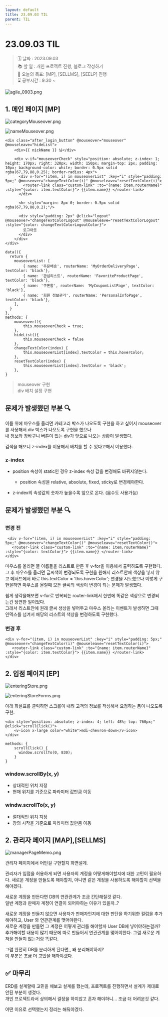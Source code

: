 ```yaml
---
layout: default
title: 23.09.03 TIL
parent: TIL
---
```


# 23.09.03 TIL
  
    
> 🗓 날짜 : 2023.09.03  
>📚 할 일 : 개인 프로젝트 진행, 블로그 작성하기  
>📝 오늘의 목표:  [MP], [SELLMS], [SEELP] 진행  
>⌛ 공부시간 : 9:30 ~
    
  
![agile_0903.png](/assets/images/TIL/project/agile_0903.png)    
    

## 1. 메인 페이지 [MP] 
  
    
![categoryMouseover.png](/assets/images/TIL/project/categoryMouseover.png)    
    
![nameMouseover.png](/assets/images/TIL/project/nameMouseover.png)    
    
```vue
<div class="after_login_button" @mouseover="mouseover" @mouseleave="hideList">
    <div>{{ nickName }} 님</div>
    
    <div v-if="mouseoverCheck" style="position: absolute; z-index: 1; height: 170px; right: 320px; width: 150px; margin-top: 2px; padding: 10px; background-color: white; border: 0.5px solid rgba(67,79,88,0.25); border-radius: 4px">
      <div v-for="(item, i) in mouseoverList" :key="i" style="padding: 5px;" @mouseover="changeTextColor(i)" @mouseleave="resetTextColor(i)">
        <router-link class="custom-link" :to="{name: item.routerName}" :style="{color: item.textColor}"> {{item.name}} </router-link>
      </div>
      
      <hr style="margin: 8px 0; border: 0.5px solid rgba(67,79,88,0.2);"/>
      
      <div style="padding: 2px" @click="logout" @mouseover="changeTextColorLogout" @mouseleave="resetTextColorLogout" :style="{color: changeTextColorLogoutColor}">
        로그아웃
      </div>
    </div>
</div>
```
    
    
```vue
data(){
  return {
    mouseoverList: [
        { name: '주문배송', routerName: 'MyOrderDeliveryPage', textColor: 'black'},
        { name: '관심리스트', routerName: 'FavoriteProductPage', textColor: 'black'},
        { name: '쿠폰함', routerName: 'MyCouponListPage', textColor: 'black'},
        { name: '회원 정보관리', routerName: 'PersonalInfoPage', textColor: 'black'},
    ],
  }
},
methods: {
    mouseover(){
        this.mouseoverCheck = true;
    },
    hideList(){
        this.mouseoverCheck = false
    },
    changeTextColor(index) {
        this.mouseoverList[index].textColor = this.hoverColor;
    },
    resetTextColor(index) {
        this.mouseoverList[index].textColor = 'black';
    },
}
```
      
> mouseover 구현    
> div 배치 설정 구현  
    
    
## 문제가 발생했던 부분 🔍  
    
이름 위에 마우스를 올리면 카테고리 박스가 나오도록 구현을 하고 싶어서 mouseover를 사용해서 div 박스가 나오도록 구현을 했으나  
내 정보와 장바구니 버튼이 있는 div가 앞으로 나오는 상황이 발생했다.  
    
검색을 해보니 z-index를 이용해서 배치를 할 수 있다고해서 이용했다.  
    
### z-index   
    
* position 속성이 static인 경우 z-index 속성 값을 변경해도 바뀌지않는다. 
  * position 속성을 relative, absolute, fixed, sticky로 변경해야한다. 
  
* z-index의 속성값의 숫자가 높을수록 앞으로 온다. (음수도 사용가능)
    
    
## 문제가 발생했던 부분 🔍
  
    
### 변경 전 
```vue
 <div v-for="(item, i) in mouseoverList" :key="i" style="padding: 5px;" @mouseover="changeTextColor()" @mouseleave="resetTextColor()">
   <router-link class="custom-link" :to="{name: item.routerName}" :style="{color: textColor}"> {{item.name}} </router-link>
</div>
```
마우스를 올리면 뜰 이름들을 리스트로 만든 후 v-for을 이용해서 출력하도록 구현했다.  
그 후 마우스를 올리면 글씨색이 변경되도록 구현을 원해서 리스트안에 색상을 넣지 않고 메서드에서 바로 this.textColor = 'this.hoverColor'; 변경을 시도했으나 이렇게 구현을하면 
마우스를 올릴때 모든 글씨의 색상이 변경이 되는 문제가 발생했다.  
  
쉽게 생각을해보면 v-for로 반복되는 router-link에서 한번에 똑같은 색상으로 변경되는건 당연한 일이었다.  
그래서 리스트안에 원래 글씨 생상을 넣어두고 마우스 올리는 이벤트가 발생하면 그때 인덱스를 넘겨서 해당의 리스트의 색상을 변경하도록 구현했다.  
  
### 변경 후
```vue
<div v-for="(item, i) in mouseoverList" :key="i" style="padding: 5px;" @mouseover="changeTextColor(i)" @mouseleave="resetTextColor(i)">
   <router-link class="custom-link" :to="{name: item.routerName}" :style="{color: item.textColor}"> {{item.name}} </router-link>
</div>
```

## 2. 입점 페이지 [EP]
  
![enteringStore.png](/assets/images/TIL/project/enteringStore.png)
     
![enteringStoreForms.png](/assets/images/TIL/project/enteringStoreForms.png)    
    

아래 화살표를 클릭하면 스크롤이 내려 고객의 정보를 작성해서 요청하는 폼이 나오도록 구현.  
    
```vue 
<div style="position: absolute; z-index: 4; left: 48%; top: 760px;" @click="scrollClick()">
    <v-icon x-large color="white">mdi-chevron-down</v-icon>
</div>
```

```vue
methods: {
    scrollClick() {
      window.scrollTo(0, 830);
    }
}
```
    
    
### window.scrollBy(x, y)
    
* 상대적인 위치 지정 
* 현재 위치를 기준으로 파라미터 값만큼 이동
  
### windw.scrollTo(x, y)  
    
* 절대적인 위치 지정
* 창의 시작을 기준으로 파라미터 값만큼 이동


## 2. 관리자 페이지 [MAP],[SELLMS]
    
![managerPageMemo.png](/assets/images/TIL/project/managerPageMemo.png)
   
관리자 페이지에서 어떤걸 구현할지 화면설계.  
  
관리자가 입점을 허용하게 되면 사용자의 계정을 어떻게해야할지에 대한 고민이 필요하다. 
새로운 계정을 만들도록 해야할지, 아니면 같은 계정을 사용하도록 해야할지 선택을 해야겠다.  
    
새로운 계정을 만든다면 DB의 연관관계가 조금 간단해질것 같다.  
일반 계정과 판매자 계정이 연결이 되어야하는 이유가 있을까..?
  
새로운 계정을 만들지 않으면 사용자가 판매자인지에 대한 판단을 하기위한 컬럼을 추가해야하고, User 와 연관관계를 맺어야한다.  
새로운 계정을 만들면 그 계정은 어떻게 관리를 해야할까 User DB에 넣어야하는걸까? 추가해야할 내용이 많기 때문에 따로 만들어서 연관관계를 맺어야한다.
그럼 새로운 계저을 만들지 않는거랑 똑같다.  
   
  
그럼 완전히 DB를 분리하게 된다면,, 
왜 분리해야하지?  
이 부분은 조금 더 고민을 해봐야겠다.  
   

## ✅ 마무리  
ERD를 설계할때 고민을 해보고 설계를 했는데, 프로젝트를 진행하면서 설계가 제대로 안된 부분이 생겼다.  
개인 프로젝트라서 상의해서 결정을 하지않고 혼자 해야하니... 조금 더 어려운것 같다.  
  
어떤 이유로 선택했는지 정리는 해둬야겠다.  
  
